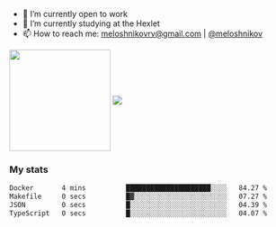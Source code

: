 <!-- ## Hi there, I'm Roman Meloshnikov 👋 -->

<!-- !
[image](https://www.codewars.com/users/meloshnikov/badges/small?theme=light)<br> -->

<!--
Here are some ideas to get you started:

- 🧰 I’m currently open to work
- 👯 I’m looking to collaborate on ...
- 🤔 I’m looking for help with ...
- 💬 Ask me about ...
- 📫 How to reach me: meloshnikov
- 😄 Pronouns: ...
- ⚡ Fun fact: ...
-->

- 🧰 I’m currently open to work
- 🌱 I’m currently studying at the Hexlet
- 📫 How to reach me: meloshnikovrv@gmail.com | [@meloshnikov](https://telegram.me/meloshnikov)

<span>
<a>
<img align="center" height="180em" src="https://github-readme-stats.vercel.app/api?username=meloshnikov&show_icons=true&hide_border=true&&count_private=true&include_all_commits=true" />
</a>
<a>
<img align="center" src="https://github-readme-stats.vercel.app/api/top-langs/?username=meloshnikov&layout=compact&hide_border=true" />
</a>
</span>


### My stats
<!--START_SECTION:waka-->

```txt
Docker       4 mins          █████████████████████░░░░   84.27 %
Makefile     0 secs          █▓░░░░░░░░░░░░░░░░░░░░░░░   07.27 %
JSON         0 secs          █░░░░░░░░░░░░░░░░░░░░░░░░   04.39 %
TypeScript   0 secs          █░░░░░░░░░░░░░░░░░░░░░░░░   04.07 %
```

<!--END_SECTION:waka-->

